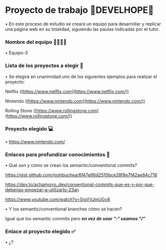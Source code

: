 # Proyecto de trabajo 🚸DEVELHOPE🚸

  • En este proceso de estudio se creará un equipo para desarrollar y replicar una página web en su totalidad, siguiendo las pautas indicadas por el tutor. 

### Nombre del equipo 👨‍👩‍👧‍👦

  • Equipo-3

### Lista de los proyectos a elegir 📃

  • Se elegirá en unanimidad uno de los siguientes ejemplos para realizar el proyecto: 

Netflix ([https://www.netflix.com](https://www.netflix.com/))

Nintendo ([https://www.nintendo.com](https://www.nintendo.com/))

Rolling Stone ([https://www.rollingstone.com](https://www.rollingstone.com/))
  

### Proyecto elegido 💻

  • https://www.nintendo.com/
  
### Enlaces para profundizar conocimientos 🎒

  • Qué son y cómo se crean los semantic/conventional commits?
  
  https://gist.github.com/joshbuchea/6f47e86d2510bce28f8e7f42ae84c716
  
  https://dev.to/achamorro_dev/conventional-commits-que-es-y-por-que-deberias-empezar-a-utilizarlo-23an

  https://www.youtube.com/watch?v=SigVVJmUGv8

  
  • Y los semantic/conventional branches cómo se hacen? 
  
  Igual que los semantic commits pero ***en vez de usar ":" usamos "/"***
  
### Enlace al proyecto elegido ✅

  • ¿?
